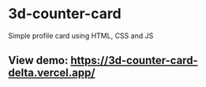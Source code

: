 # 3d-counter-card
 Simple profile card using HTML, CSS and JS

## View demo: https://3d-counter-card-delta.vercel.app/

